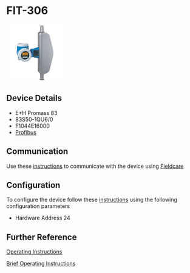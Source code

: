 # FIT-306

![](../images/device_images/promass_83s.jpg)

## Device Details
+ E+H Promass 83
+ 83S50-1QU6/0
+ F1044E16000
+ [Profibus](../protocols/profibus.md)

## Communication
Use these [instructions](../protocols/profibus/connection_run_3.md) to communicate with the device using [Fieldcare](../fieldcare/fieldcare.md)

## Configuration
To configure the device follow these [instructions](../commissioning_instructions/promass_83_profibus.md) using the following configuration parameters

+ Hardware Address 24

## Further Reference
[Operating Instructions](../manuals/promass_83_operating_profibus.pdf)

[Brief Operating Instructions](../manuals/promass_83_brief_profibus_ff.pdf)
